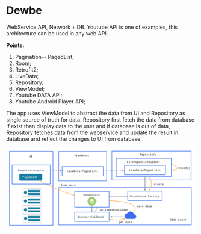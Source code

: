 # Dewbe

 WebService API,
 Network + DB.
Youtube API is one of examples, this architecture can be used in any web API.

**Points:**

1. Pagination-- PagedList;
2. Room;
3. Retrofit2;
4. LiveData;
5. Repository;
6. ViewModel;
7. Youtube DATA API;
8. Youtube Android Player API;

The app uses ViewModel to abstract the data from UI and Repository as single source of truth for data. Repository first fetch the data from database if exist than display data to the user and if database is out of data, Repository fetches data from the webservice and update the result in database and reflect the changes to UI from database.

![](https://github.com/ed828a/Dewbe/blob/develop/architect_Net_DB.png)


